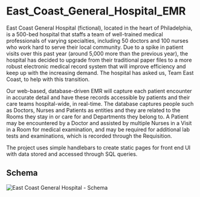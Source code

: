 # East_Coast_General_Hospital_EMR
East Coast General Hospital (fictional), located in the heart of Philadelphia, is a 500-bed hospital that staffs a team of well-trained medical professionals of varying specialties, 
including 50 doctors and 100 nurses who work hard to serve their local community. Due to a spike in patient visits over this past year (around 5,000 more than the previous year), 
the hospital has decided to upgrade from their traditional paper files to a more robust electronic medical record system that will improve efficiency and keep up with the increasing demand. 
The hospital has asked us, Team East Coast, to help with this transition. 

Our web-based, database-driven EMR will capture each patient encounter in accurate detail and have these records accessible by patients and their care teams hospital-wide, in real-time. 
The database captures people such as Doctors, Nurses and Patients as entities and they are related to the Rooms they stay in or care for and Departments they belong to. A Patient may be 
encountered by a Doctor and assisted by multiple Nurses in a Visit in a Room for medical examination, and may be required for additional lab tests and examinations, which is recorded through the Requisition.

The project uses simple handlebars to create static pages for front end UI with data stored and accessed through SQL queries.

## Schema

![East Coast General Hospital - Schema](https://github.com/lance201/East_Coast_General_Hospital_EMR/assets/76983763/b0896f54-d316-4497-83ac-d5fadc128f84)
